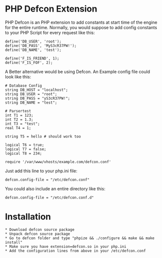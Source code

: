 PHP Defcon Extension
====================

PHP Defcon is an PHP extension to add constants at start time of the engine for the entire runtime.
Normally, you would suppose to add config constants to your PHP Script for every request like this:

	define('DB_USER', 'root');
	define('DB_PASS', 'MyS3cR37PW!');
	define('DB_NAME', 'test');

	define('F_IS_FRIEND', 1);
	define('F_IS_FOF', 2);

A Better alternative would be using Defcon. An Example config file could look like this:

	# Database Config
	string DB_HOST = "localhost";
	string DB_USER = "root";
	string DB_PASS = "yS3cR37PW!";
	string DB_NAME = "test";

	# Parsertest
	int T1 = 123;
	int T2 = 1.3;
	int T3 = "test";
	real T4 = 1;

	string T5 = hello # should work too

	logical T6 = true;
	logical T7 = false;
	logical T8 = 234;

	require '/var/www/vhosts/example.com/defcon.conf'

Just add this line to your php.ini file:

	defcon.config-file = "/etc/defcon.conf"

You could also include an entire directory like this:

	defcon.config-file = "/etc/defcon.conf.d"


Installation
============

	* Download defcon source package
	* Unpack defcon source package
	* Go to defcon folder and type "phpize && ./configure && make && make install"
	* Make sure you have extension=defcon.so in your php.ini
	* Add the configuration lines from above in your /etc/defcon.conf

